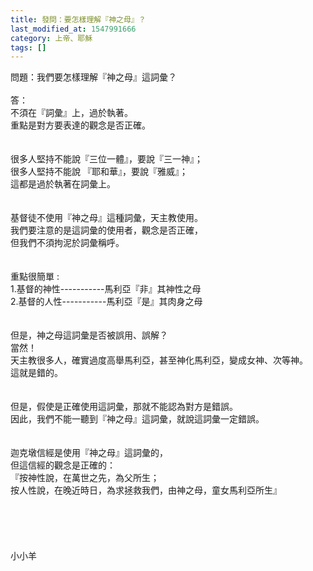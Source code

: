 ```yaml
---
title: 發問：要怎樣理解『神之母』？
last_modified_at: 1547991666
category: 上帝、耶穌
tags: []
---
```


問題：我們要怎樣理解『神之母』這詞彙？<br><!--more--><br>答：<br>不須在『詞彙』上，過於執著。<br>重點是對方要表達的觀念是否正確。<br><br> <br>很多人堅持不能說『三位一體』，要說『三一神』；<br>很多人堅持不能說 『耶和華』，要說『雅威』；<br>這都是過於執著在詞彙上。<br><br><br>基督徒不使用『神之母』這種詞彙，天主教使用。<br>我們要注意的是這詞彙的使用者，觀念是否正確，<br>但我們不須拘泥於詞彙稱呼。<br> <br><br>重點很簡單 :<br>1.基督的神性-----------馬利亞『非』其神性之母<br>2.基督的人性-----------馬利亞『是』其肉身之母<br> <br><br>但是，神之母這詞彙是否被誤用、誤解？<br>當然！<br>天主教很多人，確實過度高舉馬利亞，甚至神化馬利亞，變成女神、次等神。<br>這就是錯的。<br> <br><br>但是，假使是正確使用這詞彙，那就不能認為對方是錯誤。<br>因此，我們不能一聽到『神之母』這詞彙，就說這詞彙一定錯誤。<br><br><br>迦克墩信經是使用『神之母』這詞彙的，<br>但這信經的觀念是正確的：<br>『按神性說，在萬世之先，為父所生；<br>按人性說，在晚近時日，為求拯救我們，由神之母，童女馬利亞所生』<br><br><br><br><br><br>小小羊<br><br><br><br><br><br>
